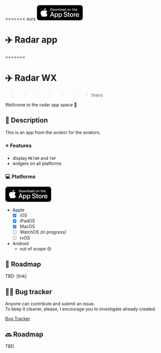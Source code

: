 <<<<<<< ours
[<img src="resources/img/appstore-badge.png" height="50">]((https://apps.apple.com/at/app/radar-wx/id6479675783))
# ✈️ Radar app
=======
# ✈️ Radar WX
>>>>>>> theirs

Wellcome to the radar app space 🚀  

## 📖 Description

This is an app from the aviator for the aviators.

### ⭐ Features

- display `METAR` and `TAF`
- widgets on all platforms

### 💻 Platforms

[<img src="resources/img/appstore-badge.png" height="50">]((https://apps.apple.com/at/app/radar-wx/id6479675783))

- Apple
  - [x] iOS
  - [x] iPadOS
  - [x] MacOS
  - [ ] WatchOS _(in progress)_
  - [ ] tvOS
  
-  Android
   - out of scope 😢

## 📖 Roadmap

TBD: [link]

## 🐛🚩 Bug tracker

Anyone can contribute and submit an issue.  
To keep it cleaner, please, I encourage you to investigate already created.  

[Bug Tracker]() 

## 🔜 Roadmap
TBD
